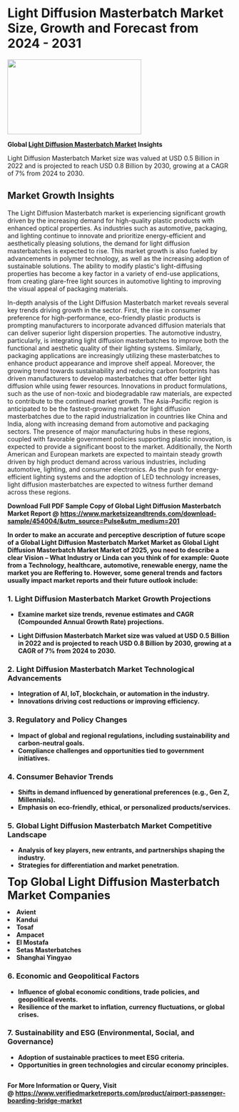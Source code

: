 <H1>Light Diffusion Masterbatch Market Size, Growth and Forecast from 2024 - 2031</H1><img class="aligncenter size-medium wp-image-584254" src="https://thirdeyenews.in/wp-content/uploads/2024/09/Global-Market-Research-300x168.jpeg" alt="" width="300" height="168" /><p><strong>Global&nbsp;<a href="https://www.marketsizeandtrends.com/download-sample/454004/&amp;utm_source=Pulse&amp;utm_medium=201">Light Diffusion Masterbatch Market</a> Insights</strong></p><p>Light Diffusion Masterbatch Market size was valued at USD 0.5 Billion in 2022 and is projected to reach USD 0.8 Billion by 2030, growing at a CAGR of 7% from 2024 to 2030.</p><p><h2>Market Growth Insights</h2> <p>The Light Diffusion Masterbatch market is experiencing significant growth driven by the increasing demand for high-quality plastic products with enhanced optical properties. As industries such as automotive, packaging, and lighting continue to innovate and prioritize energy-efficient and aesthetically pleasing solutions, the demand for light diffusion masterbatches is expected to rise. This market growth is also fueled by advancements in polymer technology, as well as the increasing adoption of sustainable solutions. The ability to modify plastic's light-diffusing properties has become a key factor in a variety of end-use applications, from creating glare-free light sources in automotive lighting to improving the visual appeal of packaging materials.</p> <p><strong></strong></p> <p>In-depth analysis of the Light Diffusion Masterbatch market reveals several key trends driving growth in the sector. First, the rise in consumer preference for high-performance, eco-friendly plastic products is prompting manufacturers to incorporate advanced diffusion materials that can deliver superior light dispersion properties. The automotive industry, particularly, is integrating light diffusion masterbatches to improve both the functional and aesthetic quality of their lighting systems. Similarly, packaging applications are increasingly utilizing these masterbatches to enhance product appearance and improve shelf appeal. Moreover, the growing trend towards sustainability and reducing carbon footprints has driven manufacturers to develop masterbatches that offer better light diffusion while using fewer resources. Innovations in product formulations, such as the use of non-toxic and biodegradable raw materials, are expected to contribute to the continued market growth. The Asia-Pacific region is anticipated to be the fastest-growing market for light diffusion masterbatches due to the rapid industrialization in countries like China and India, along with increasing demand from automotive and packaging sectors. The presence of major manufacturing hubs in these regions, coupled with favorable government policies supporting plastic innovation, is expected to provide a significant boost to the market. Additionally, the North American and European markets are expected to maintain steady growth driven by high product demand across various industries, including automotive, lighting, and consumer electronics. As the push for energy-efficient lighting systems and the adoption of LED technology increases, light diffusion masterbatches are expected to witness further demand across these regions.</p> <p><strong></p><p><span class=""><strong>Download Full PDF Sample Copy of Global Light Diffusion Masterbatch Market Report</strong> @ <a href="https://www.marketsizeandtrends.com/download-sample/454004/&amp;utm_source=Pulse&amp;utm_medium=201" target="_blank">https://www.marketsizeandtrends.com/download-sample/454004/&amp;utm_source=Pulse&amp;utm_medium=201</a></span></p><p>In order to make an accurate and perceptive description of future scope of a Global&nbsp;Light Diffusion Masterbatch Market Market as Global&nbsp;Light Diffusion Masterbatch Market Market of 2025, you need to describe a clear Vision &ndash; What Industry or Linda can you think of for example: Quote from a Technology, healthcare, automotive, renewable energy, name the market you are Reffering to. However, some general trends and factors usually impact market reports and their future outlook include:</p><h3>1.&nbsp;<strong>Light Diffusion Masterbatch Market Growth Projections</strong></h3><ul><li>Examine market size trends, revenue estimates and CAGR (Compounded Annual Growth Rate) projections.</li><li><p>Light Diffusion Masterbatch Market size was valued at USD 0.5 Billion in 2022 and is projected to reach USD 0.8 Billion by 2030, growing at a CAGR of 7% from 2024 to 2030.</p></li></ul><h3>2.&nbsp;<strong>Light Diffusion Masterbatch Market Technological Advancements</strong></h3><ul><li>Integration of AI, IoT, blockchain, or automation in the industry.</li><li>Innovations driving cost reductions or improving efficiency.</li></ul><h3>3.&nbsp;<strong>Regulatory and Policy Changes</strong></h3><ul><li>Impact of global and regional regulations, including sustainability and carbon-neutral goals.</li><li>Compliance challenges and opportunities tied to government initiatives.</li></ul><h3>4.&nbsp;<strong>Consumer Behavior Trends</strong></h3><ul><li>Shifts in demand influenced by generational preferences (e.g., Gen Z, Millennials).</li><li>Emphasis on eco-friendly, ethical, or personalized products/services.</li></ul><h3>5.&nbsp;<strong>Global Light Diffusion Masterbatch Market Competitive Landscape</strong></h3><ul><li>Analysis of key players, new entrants, and partnerships shaping the industry.</li><li>Strategies for differentiation and market penetration.</li></ul><p data-pm-slice="1 1 []"><span style="color: inherit; font-family: inherit; font-size: 25px;">Top Global Light Diffusion Masterbatch Market Companies</span></p><div class="" data-test-id=""><p><li>Avient</li><li> Kandui</li><li> Tosaf</li><li> Ampacet</li><li> El Mostafa</li><li> Setas Masterbatches</li><li> Shanghai Yingyao</li></p></div><h3>6.&nbsp;<strong>Economic and Geopolitical Factors</strong></h3><ul><li>Influence of global economic conditions, trade policies, and geopolitical events.</li><li>Resilience of the market to inflation, currency fluctuations, or global crises.</li></ul><h3>7.&nbsp;<strong>Sustainability and ESG (Environmental, Social, and Governance)</strong></h3><ul><li>Adoption of sustainable practices to meet ESG criteria.</li><li>Opportunities in green technologies and circular economy principles.</li></ul><h2><strong style="font-size: 14px;">For More Information or Query, Visit @&nbsp;</strong><a style="background-color: #ffffff; font-size: 14px;" href="https://www.marketsizeandtrends.com/report/light-diffusion-masterbatch-market/" target="_blank">https://www.verifiedmarketreports.com/product/airport-passenger-boarding-bridge-market</a></h2>